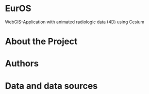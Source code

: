 # EurOS
WebGIS-Application with animated radiologic data (4D) using Cesium
# About the Project










# Authors





# Data and data sources




